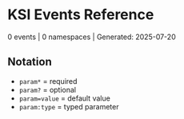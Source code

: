 # KSI Events Reference

0 events | 0 namespaces | Generated: 2025-07-20

## Notation
- `param*` = required
- `param?` = optional
- `param=value` = default value
- `param:type` = typed parameter
